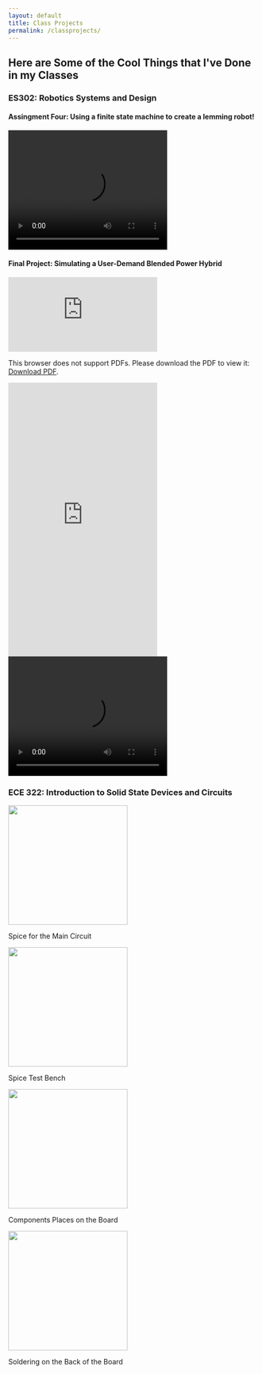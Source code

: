 ```yaml
---
layout: default
title: Class Projects
permalink: /classprojects/
---
```


## Here are Some of the Cool Things that I've Done in my Classes

### ES302: Robotics Systems and Design

#### Assingment Four: Using a finite state machine to create a lemming robot!

<video width="320" height="240" controls>
    <source src="https://r3dotstone.github.io/portfolio/media/ES302_A04_2_comped1.mp4" type="video/mp4">
    Your browser does not support the video tag.
</video> 

#### Final Project: Simulating a User-Demand Blended Power Hybrid

<object data="https://r3dotstone.github.io/portfolio/media/ES302_Stone_FinalPoster.pdf" type="application/pdf" height="700px">
    <embed src="https://r3dotstone.github.io/portfolio/media/ES302_Stone_FinalPoster.pdf">
        <p>This browser does not support PDFs. Please download the PDF to view it: <a href="https://r3dotstone.github.io/portfolio/media/ES302_Stone_FinalPoster.pdf">Download PDF</a>.</p>
    </embed>
</object>


<embed src="https://drive.google.com/viewerng/viewer?embedded=true&url=https://r3dotstone.github.io/portfolio/media/ES302_Stone_FinalPoster.pdf" height="550">

<video width="320" height="240" controls>
    <source src="https://r3dotstone.github.io/portfolio/media/G__.shortcut-targets-by-id_1_PeZcmc5YVnmj6_6Aui8IlOqeOcDBKTt_ES302_Stone_FinalProject_WeBots_worlds_highwayOvertake_mod.wbt (FinalProject_WeBots) - Webots R2022a 2023-02-24 10-25-02.mp4" type="video/mp4">
    Your browser does not support the video tag.
</video>

### ECE 322: Introduction to Solid State Devices and Circuits

<img src="https://r3dotstone.github.io/portfolio/media/SPICE1.png" height="240" >
<p> Spice for the Main Circuit </p>

<img src="https://r3dotstone.github.io/portfolio/media/SPICE2.png" height="240" >
<p> Spice Test Bench </p>

<img src="https://r3dotstone.github.io/portfolio/media/CIRC1.jpg" height="240" >
<p> Components Places on the Board </p>

<img src="https://r3dotstone.github.io/portfolio/media/CIRC2.jpeg" height="240" >
<p> Soldering on the Back of the Board </p>
